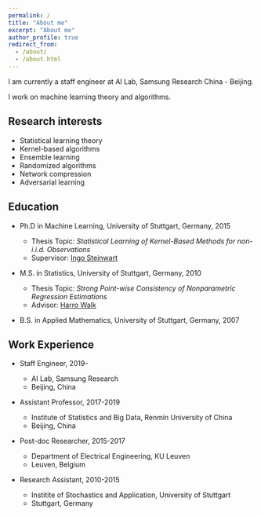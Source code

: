 ```yaml
---
permalink: /
title: "About me"
excerpt: "About me"
author_profile: true
redirect_from: 
  - /about/
  - /about.html
---
```


I am currently a staff engineer at AI Lab, Samsung Research China - Beijing.

I work on machine learning theory and algorithms.

## Research interests

* Statistical learning theory
* Kernel-based algorithms
* Ensemble learning 
* Randomized algorithms
* Network compression
* Adversarial learning

## Education

* Ph.D in Machine Learning, University of Stuttgart, Germany, 2015
  * Thesis Topic: *Statistical Learning of Kernel-Based Methods for non-i.i.d. Observations*
  * Supervisor: [Ingo Steinwart](http://www.isa.uni-stuttgart.de/Steinwart/index.t?lang=en)

* M.S. in Statistics, University of Stuttgart, Germany, 2010
  * Thesis Topic: *Strong Point-wise Consistency of Nonparametric Regression Estimations*
  * Advisor: [Harro Walk](https://www.isa.uni-stuttgart.de/institut/Emeriti/)

* B.S. in Applied Mathematics, University of Stuttgart, Germany, 2007



## Work Experience

* Staff Engineer, 2019-
  * AI Lab, Samsung Research
  * Beijing, China

* Assistant Professor, 2017-2019
  * Institute of Statistics and Big Data, Renmin University of China
  * Beijing, China

* Post-doc Researcher, 2015-2017
  * Department of Electrical Engineering, KU Leuven
  * Leuven, Belgium

* Research Assistant, 2010-2015
  * Institite of Stochastics and Application, University of Stuttgart
  * Stuttgart, Germany

